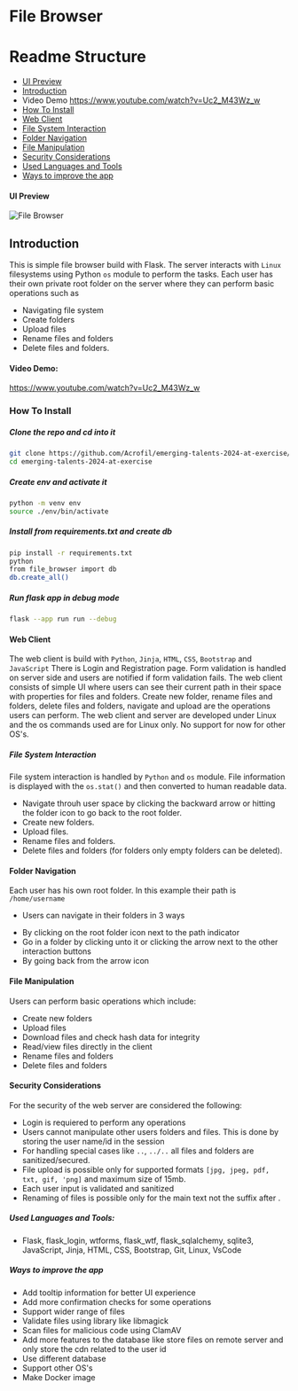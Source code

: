 # File Browser

# Readme Structure
- [UI Preview](#ui-Preview)
- [Introduction](#introduction)
- Video Demo <https://www.youtube.com/watch?v=Uc2_M43Wz_w>
- [How To Install](#how-to-install)
- [Web Client](#web-client)
- [File System Interaction](#file-system-interaction)
- [Folder Navigation](#folder-navigation)
- [File Manipulation](#file-manipulation)
- [Security Considerations](#security-considerations)
- [Used Languages and Tools](#used-languages-and-tools)
- [Ways to improve the app](#ways-to-improve-the-app)

#### UI Preview
![File Browser](https://github.com/Acrofil/private_ocado/blob/main/file_browser_preview.png)

## Introduction
This is simple file browser build with Flask. 
The server interacts with `Linux` filesystems using Python `os` module to perform the tasks.
Each user has their own private root folder on the server where they can perform basic operations such as
- Navigating file system
- Create folders 
- Upload files
- Rename files and folders 
- Delete files and folders.

#### Video Demo: 
<https://www.youtube.com/watch?v=Uc2_M43Wz_w>

### How To Install
##### Clone the repo and cd into it
```bash
git clone https://github.com/Acrofil/emerging-talents-2024-at-exercise/
cd emerging-talents-2024-at-exercise
```

##### Create env and activate it
```bash
python -m venv env
source ./env/bin/activate
```

##### Install from requirements.txt and create db
```bash
pip install -r requirements.txt
python
from file_browser import db
db.create_all()
```

##### Run flask app in debug mode
```bash
flask --app run run --debug
```

#### Web Client
The web client is build with `Python`, `Jinja`, `HTML`, `CSS`, `Bootstrap` and `JavaScript`
There is Login and Registration page. Form validation is handled on server side and users are notified if form validation fails.
The web client consists of simple UI where users can see their current path in their space with properties for files and folders.
Create new folder, rename files and folders, delete files and folders, navigate and upload are the operations users can perform.
The web client and server are developed under Linux and the os commands used are for Linux only. 
No support for now for other OS's.

##### File System Interaction
File system interaction is handled by `Python` and `os` module. File information is displayed with the `os.stat()` and then converted to human readable data.
* Navigate throuh user space by clicking the backward arrow or hitting the folder icon to go back to the root folder.
* Create new folders.
* Upload files. 
* Rename files and folders.
* Delete files and folders (for folders only empty folders can be deleted).

#### Folder Navigation
Each user has his own root folder. In this example their path is `/home/username`
- Users can navigate in their folders in 3 ways
* By clicking on the root folder icon next to the path indicator
* Go in a folder by clicking unto it or clicking the arrow next to the other interaction buttons
* By going back from the arrow icon

#### File Manipulation
Users can perform basic operations which include:
* Create new folders
* Upload files 
* Download files and check hash data for integrity
* Read/view files directly in the client
* Rename files and folders
* Delete files and folders

#### Security Considerations
For the security of the web server are considered the following: 
* Login is requiered to perform any operations
* Users cannot manipulate other users folders and files. This is done by storing the user name/id in the session
* For handling special cases like `..`, `../..` all files and folders are sanitized/secured.
* File upload is possible only for supported formats `[jpg, jpeg, pdf, txt, gif, 'png]` and maximum size of 15mb. 
* Each user input is validated and sanitized
* Renaming of files is possible only for the main text not the suffix after .

##### Used Languages and Tools:
* Flask, flask_login, wtforms, flask_wtf, flask_sqlalchemy, sqlite3, JavaScript, Jinja, HTML, CSS, Bootstrap, Git, Linux, VsCode

##### Ways to improve the app
* Add tooltip information for better UI experience
* Add more confirmation checks for some operations
* Support wider range of files
* Validate files using library like libmagick
* Scan files for malicious code using ClamAV
* Add more features to the database like store files on remote server and only store the cdn related to the user id
* Use different database
* Support other OS's
* Make Docker image
